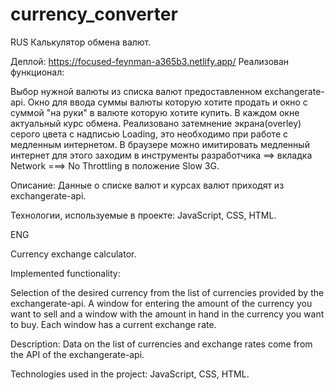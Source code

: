 # currency_сonverter

RUS Калькулятор обмена валют.

Деплой: https://focused-feynman-a365b3.netlify.app/
Реализован функционал:

Выбор нужной валюты из списка валют предоставленном exchangerate-api. Окно для ввода суммы валюты которую хотите продать и окно с суммой "на руки" в валюте которую хотите купить. В каждом окне актуальный курс обмена.
Реализовано затемнение экрана(overley) серого цвета с надписью Loading, это необходимо при работе с медленным интернетом. В браузере можно имитировать медленный интернет для этого заходим в инструменты разработчика ==> вкладка Network ===> No Throttling в положение Slow 3G.

Описание: Данные о списке валют и курсах валют приходят из exchangerate-api.

Технологии, используемые в проекте: JavaScript, CSS, HTML.

ENG

Currency exchange calculator.

Implemented functionality:

Selection of the desired currency from the list of currencies provided by the exchangerate-api. A window for entering the amount of the currency you want to sell and a window with the amount in hand in the currency you want to buy. Each window has a current exchange rate.

Description: Data on the list of currencies and exchange rates come from the API of the exchangerate-api.

Technologies used in the project: JavaScript, CSS, HTML.
